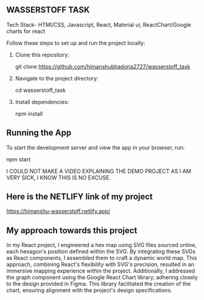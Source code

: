 ## WASSERSTOFF TASK  
Tech Stack- HTMl/CSS, Javascript, React, Material ui, ReactChart/Google charts for react

Follow these steps to set up and run the project locally:

1. Clone this repository:

    git clone <https://github.com/himanshubhadoria2727/wasserstoff_task>

2. Navigate to the project directory:

    cd wasserstoff_task

3. Install dependencies:

    npm install

## Running the App

To start the development server and view the app in your browser, run:


npm start 


I COULD NOT MAKE A VIDEO EXPLAINING THE DEMO PROJECT AS I AM VERY SICK, I KNOW THIS IS NO EXCUSE.

## Here is the NETLIFY link of my project
https://himanshu-wasserstoff.netlify.app/

## My approach towards this project

In my React project, I engineered a hex map using SVG files sourced online, each hexagon's position defined within the SVG. By integrating these SVGs as React components, I assembled them to craft a dynamic world map. This approach, combining React's flexibility with SVG's precision, resulted in an immersive mapping experience within the project. Additionally, I addressed the graph component using the Google React Chart library, adhering closely to the design provided in Figma. This library facilitated the creation of the chart, ensuring alignment with the project's design specifications.

